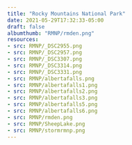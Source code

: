 ```yaml
---
title: "Rocky Mountains National Park"
date: 2021-05-29T17:32:33-05:00
draft: false
albumthumb: "RMNP/rmden.png"
resources:
- src: RMNP/_DSC2955.png
- src: RMNP/_DSC2957.png
- src: RMNP/_DSC3307.png
- src: RMNP/_DSC3314.png
- src: RMNP/_DSC3331.png
- src: RMNP/albertafalls.png
- src: RMNP/albertafalls1.png
- src: RMNP/albertafalls2.png
- src: RMNP/albertafalls3.png
- src: RMNP/albertafalls5.png
- src: RMNP/albertafalls6.png
- src: RMNP/rmden.png
- src: RMNP/SheepLake.png
- src: RMNP/stormrmnp.png
---
```


